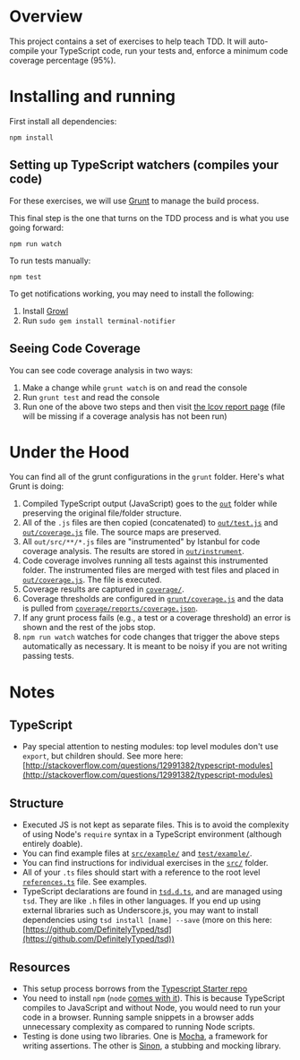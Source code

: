 # Overview

This project contains a set of exercises to help teach TDD. It will auto-compile your TypeScript code, run your tests and, enforce a
minimum code coverage percentage (95%).

# Installing and running

First install all dependencies:

    npm install

## Setting up TypeScript watchers (compiles your code)

For these exercises, we will use [Grunt](http://gruntjs.com/) to manage the build process.

This final step is the one that turns on the TDD process and is what you use going forward:

    npm run watch

To run tests manually:

    npm test

To get notifications working, you may need to install the following:

1. Install [Growl](http://growl.info/downloads#growlnotify)
2. Run `sudo gem install terminal-notifier`

## Seeing Code Coverage

You can see code coverage analysis in two ways:

1. Make a change while `grunt watch` is on and read the console
2. Run `grunt test` and read the console
3. Run one of the above two steps and then visit [the lcov report page](./coverage/reports/lcov-report/index.html) (file will be missing if a coverage analysis has not been run)

# Under the Hood

You can find all of the grunt configurations in the `grunt` folder. Here's what Grunt is doing:

1. Compiled TypeScript output (JavaScript) goes to the [`out`](./out) folder while preserving the original file/folder structure.
2. All of the `.js` files are then copied (concatenated) to [`out/test.js`](./out/test.js) and [`out/coverage.js`](./out/coverage.js) file. The source maps are preserved.
3. All `out/src/**/*.js` files are "instrumented" by Istanbul for code coverage analysis. The results are stored in [`out/instrument`](./out/instrument).
4. Code coverage involves running all tests against this instrumented folder. The instrumented files are merged with test files and placed in [`out/coverage.js`](./out/coverage.js). The file is executed.
5. Coverage results are captured in [`coverage/`](./coverage/).
6. Coverage thresholds are configured in [`grunt/coverage.js`](./grunt/coverage.js) and the data is pulled from [`coverage/reports/coverage.json`](./coverage/reports/coverage.json).
7. If any grunt process fails (e.g., a test or a coverage threshold) an error is shown and the rest of the jobs stop.
8. `npm run watch` watches for code changes that trigger the above steps automatically as necessary. It is meant to be noisy if you are not writing passing tests.

# Notes

## TypeScript

* Pay special attention to nesting modules: top level modules don't use `export`, but children should. See more here: [http://stackoverflow.com/questions/12991382/typescript-modules](http://stackoverflow.com/questions/12991382/typescript-modules)


## Structure

* Executed JS is not kept as separate files. This is to avoid the complexity of using Node's `require` syntax in a TypeScript environment (although entirely doable).
* You can find example files at [`src/example/`](./src/example/) and [`test/example/`](./test/example/).
* You can find instructions for individual exercises in the [`src/`](./src/) folder.
* All of your `.ts` files should start with a reference to the root level [`references.ts`](./references.ts) file. See examples.
* TypeScript declarations are found in [`tsd.d.ts`](./tsd.d.ts), and are managed using `tsd`. They are like `.h` files in other
languages. If you end up using external libraries such as Underscore.js, you may want to install dependencies
using `tsd install [name] --save` (more on this here: [https://github.com/DefinitelyTyped/tsd](https://github.com/DefinitelyTyped/tsd))

## Resources

* This setup process borrows from the [Typescript Starter repo](https://github.com/michikono/typescript-starter)
* You need to install `npm` (`node` [comes with it](http://nodejs.org/download/)). This is because TypeScript
compiles to JavaScript and without Node, you would need to run your code in a browser. Running sample snippets in a browser
adds unnecessary complexity as compared to running Node scripts.
* Testing is done using two libraries. One is [Mocha](http://mochajs.org/#getting-started), a framework for writing assertions. The other is [Sinon](http://sinonjs.org/docs/), a stubbing and mocking library.
